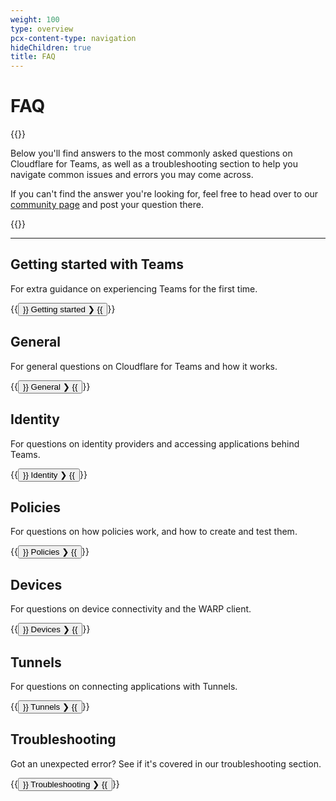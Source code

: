 ```yaml
---
weight: 100
type: overview
pcx-content-type: navigation
hideChildren: true
title: FAQ
---
```


# FAQ

{{<content-column>}}

Below you'll find answers to the most commonly asked questions on Cloudflare for Teams, as well as a troubleshooting section to help you navigate common issues and errors you may come across.

If you can't find the answer you're looking for, feel free to head over to our [community page](https://community.cloudflare.com/) and post your question there.

{{</content-column>}}

***

## Getting started with Teams

For extra guidance on experiencing Teams for the first time.

{{<button type="primary" href="/cloudflare-one/faq/teams-getting-started-faq/">}}
Getting started ❯
{{</button>}}

## General

For general questions on Cloudflare for Teams and how it works.

{{<button type="primary" href="/cloudflare-one/faq/teams-general-faq/">}}
General ❯
{{</button>}}

## Identity

For questions on identity providers and accessing applications behind Teams.

{{<button type="primary" href="/cloudflare-one/faq/teams-authentication-faq/">}}
Identity ❯
{{</button>}}

## Policies

For questions on how policies work, and how to create and test them.

{{<button type="primary" href="/cloudflare-one/faq/teams-policies-faq/">}}
Policies ❯
{{</button>}}

## Devices

For questions on device connectivity and the WARP client.

{{<button type="primary" href="/cloudflare-one/faq/teams-devices-faq/">}}
Devices ❯
{{</button>}}

## Tunnels

For questions on connecting applications with Tunnels.

{{<button type="primary" href="/cloudflare-one/faq/cloudflare-tunnels-faq/">}}
Tunnels ❯
{{</button>}}

## Troubleshooting

Got an unexpected error? See if it's covered in our troubleshooting section.

{{<button type="primary" href="/cloudflare-one/faq/teams-troubleshooting/">}}
Troubleshooting ❯
{{</button>}}
